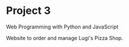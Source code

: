 # Project 3

Web Programming with Python and JavaScript

Website to order and manage Lugi's Pizza Shop.
